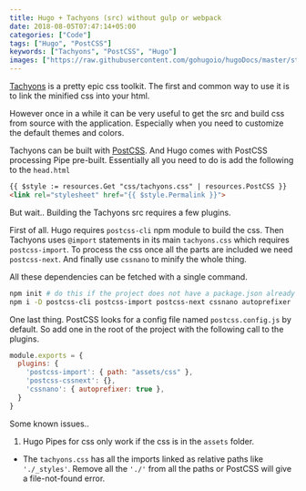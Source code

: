 ```yaml
---
title: Hugo + Tachyons (src) without gulp or webpack
date: 2018-08-05T07:47:14+05:00
categories: ["Code"]
tags: ["Hugo", "PostCSS"]
keywords: ["Tachyons", "PostCSS", "Hugo"]
images: ["https://raw.githubusercontent.com/gohugoio/hugoDocs/master/static/img/hugo.png"]
---
```

[Tachyons](https://www.tachyons.io) is a pretty epic css toolkit. The first and common way to use it is to link the minified css into your html.

However once in a while it can be very useful to get the src and build css from source with the application. Especially when you need to customize the default themes and colors.

Tachyons can be built with [PostCSS](https://postcss.org). And Hugo comes with PostCSS processing Pipe pre-built. Essentially all you need to do is add the following to the `head.html` 

```html
{{ $style := resources.Get "css/tachyons.css" | resources.PostCSS }}
<link rel="stylesheet" href="{{ $style.Permalink }}">
```

But wait.. Building the Tachyons src requires a few plugins.

First of all. Hugo requires `postcss-cli` npm module to build the css. Then Tachyons uses `@import` statements in its main `tachyons.css` which requires `postcss-import`. To process the css once all the parts are included we need `postcss-next`. And finally use `cssnano` to minify the whole thing.

All these dependencies can be fetched with a single command.

```bash
npm init # do this if the project does not have a package.json already
npm i -D postcss-cli postcss-import postcss-next cssnano autoprefixer
```

One last thing. PostCSS looks for a config file named `postcss.config.js` by default. So add one in the root of the project with the following call to the plugins.

```javascript
module.exports = {
  plugins: {
    'postcss-import': { path: "assets/css" },
    'postcss-cssnext': {},
    'cssnano': { autoprefixer: true },
  }
}
```

Some known issues..

1. Hugo Pipes for css only work if the css is in the `assets` folder.
+ The `tachyons.css` has all the imports linked as relative paths like `'./_styles'`. Remove all the `'./'` from all the paths or PostCSS will give a file-not-found error.
